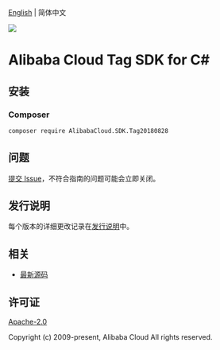 [English](README.md) | 简体中文

![](https://aliyunsdk-pages.alicdn.com/icons/AlibabaCloud.svg)

# Alibaba Cloud Tag SDK for C#

## 安装

### Composer

```bash
composer require AlibabaCloud.SDK.Tag20180828
```

## 问题

[提交 Issue](https://github.com/aliyun/alibabacloud-csharp-sdk/issues/new)，不符合指南的问题可能会立即关闭。

## 发行说明

每个版本的详细更改记录在[发行说明](./ChangeLog.md)中。

## 相关

* [最新源码](https://github.com/aliyun/alibabacloud-csharp-sdk/)

## 许可证

[Apache-2.0](http://www.apache.org/licenses/LICENSE-2.0)

Copyright (c) 2009-present, Alibaba Cloud All rights reserved.
